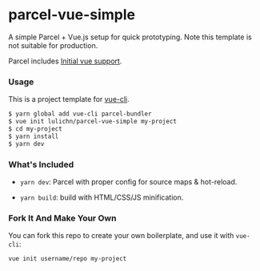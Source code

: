 # parcel-vue-simple

A simple Parcel + Vue.js setup for quick prototyping. Note this template is not suitable for production.

Parcel includes [Initial vue support](https://github.com/parcel-bundler/parcel/pull/1052).

### Usage

This is a project template for [vue-cli](https://github.com/vuejs/vue-cli).

``` bash
$ yarn global add vue-cli parcel-bundler
$ vue init lulichn/parcel-vue-simple my-project
$ cd my-project
$ yarn install
$ yarn dev
```

### What's Included

- `yarn dev`: Parcel with proper config for source maps & hot-reload.

- `yarn build`: build with HTML/CSS/JS minification.

### Fork It And Make Your Own

You can fork this repo to create your own boilerplate, and use it with `vue-cli`:

``` bash
vue init username/repo my-project
```

